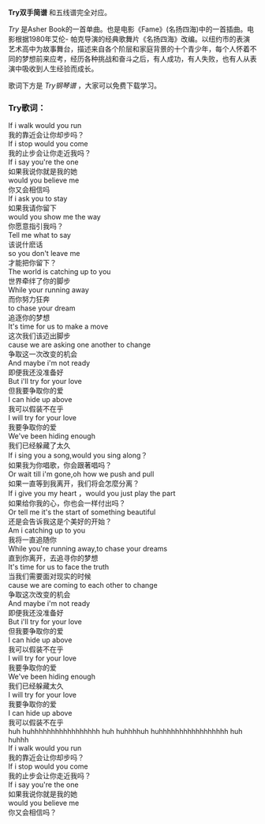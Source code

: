 

**Try双手简谱** 和五线谱完全对应。

_Try_ 是Asher Book的一首单曲。也是电影《Fame》(名扬四海)中的一首插曲。电影根据1980年艾伦-
帕克导演的经典歌舞片《名扬四海》改编。以纽约市的表演艺术高中为故事舞台，描述来自各个阶层和家庭背景的十个青少年，每个人怀着不同的梦想前来应考，经历各种挑战和奋斗之后，有人成功，有人失败，也有人从表演中吸收到人生经验而成长。

歌词下方是 _Try钢琴谱_ ，大家可以免费下载学习。

### Try歌词：

If i walk would you run  
我的靠近会让你却步吗？  
If i stop would you come  
我的止步会让你走近我吗？  
If i say you're the one  
如果我说你就是我的她  
would you believe me  
你又会相信吗  
If i ask you to stay  
如果我请你留下  
would you show me the way  
你愿意指引我吗？  
Tell me what to say  
该说什麽话  
so you don't leave me  
才能把你留下？  
The world is catching up to you  
世界牵绊了你的脚步  
While your running away  
而你努力狂奔  
to chase your dream  
追逐你的梦想  
It's time for us to make a move  
这次我们该迈出脚步  
cause we are asking one another to change  
争取这一次改变的机会  
And maybe i'm not ready  
即便我还没准备好  
But i'll try for your love  
但我要争取你的爱  
I can hide up above  
我可以假装不在乎  
I will try for your love  
我要争取你的爱  
We've been hiding enough  
我们已经躲藏了太久  
If i sing you a song,would you sing along？  
如果我为你唱歌，你会跟著唱吗？  
Or wait till i'm gone,oh how we push and pull  
如果一直等到我离开，我们将会怎麼分离？  
If i give you my heart ，would you just play the part  
如果给你我的心，你也会一样付出吗？  
Or tell me it's the start of something beautiful  
还是会告诉我这是个美好的开始？  
Am i catching up to you  
我将一直追随你  
While you're running away,to chase your dreams  
直到你离开，去追寻你的梦想  
It's time for us to face the truth  
当我们需要面对现实的时候  
cause we are coming to each other to change  
争取这次改变的机会  
And maybe i'm not ready  
即便我还没准备好  
But i'll try for your love  
但我要争取你的爱  
I can hide up above  
我可以假装不在乎  
I will try for your love  
我要争取你的爱  
We've been hiding enough  
我们已经躲藏太久  
I will try for your love  
我要争取你的爱  
I can hide up above  
我可以假装不在乎  
huh huhhhhhhhhhhhhhhhhh huh huhhhhuh huhhhhhhhhhhhhhhhhh huh huhhh  
If i walk would you run  
我的靠近会让你却步吗？  
If i stop would you come  
我的止步会让你走近我吗？  
If i say you're the one  
如果我说你就是我的她  
would you believe me  
你又会相信吗？

